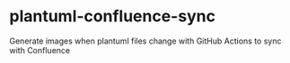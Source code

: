 # plantuml-confluence-sync
Generate images when plantuml files change with GitHub Actions to sync with Confluence
